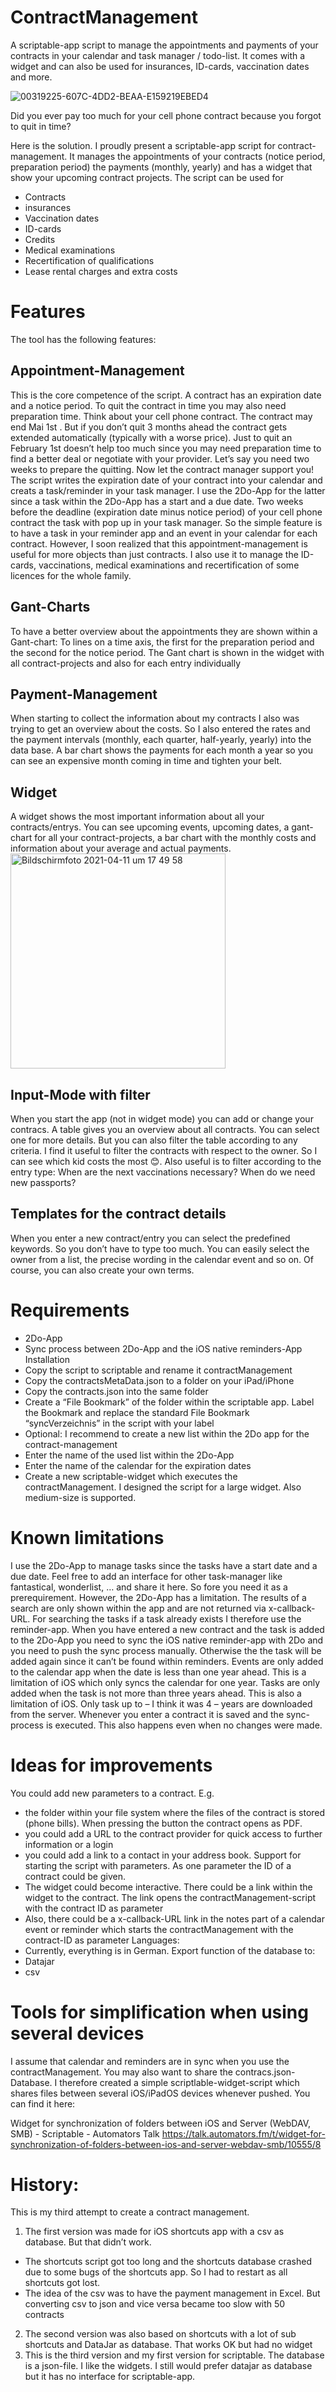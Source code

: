 # ContractManagement
A scriptable-app script to manage the appointments and payments of your contracts in your calendar and task manager / todo-list. It comes with a widget and can also be used for insurances, ID-cards, vaccination dates and more.

![00319225-607C-4DD2-BEAA-E159219EBED4](https://user-images.githubusercontent.com/26939017/115109096-26bee700-9f74-11eb-8206-8ceedc165d66.jpeg)

Did you ever pay too much for your cell phone contract because you forgot to quit in time?

Here is the solution. I proudly present a scriptable-app script for contract-management.
It manages the appointments of your contracts (notice period, preparation period) the payments (monthly, yearly) and has a widget that show your upcoming contract projects. The script can be used for
-	Contracts
-	insurances
-	Vaccination dates
-	ID-cards
-	Credits
-	Medical examinations
-	Recertification of qualifications
-	Lease rental charges and extra costs

Features
========

The tool has the following features:

Appointment-Management
-----------------------
This is the core competence of the script. A contract has an expiration date and a notice period. To quit the contract in time you may also need preparation time. Think about your cell phone contract. The contract may end Mai 1st . But if you don’t quit 3 months ahead the contract gets extended automatically (typically with a worse price). Just to quit an February 1st doesn’t help too much since you may need preparation time to find a better deal or negotiate with your provider. Let’s say you need two weeks to prepare the quitting.
Now let the contract manager support you! The script writes the expiration date of your contract into your calendar and creats a task/reminder in your task manager. I use the 2Do-App for the latter since a task within the 2Do-App has a start and a due date. Two weeks before the deadline (expiration date minus notice period) of your cell phone contract the task with pop up in your task manager.
So the simple feature is to have a task in your reminder app and an event in your calendar for each contract. However, I soon realized that this appointment-management is useful for more objects than just contracts. I also use it to manage the ID-cards, vaccinations, medical examinations and recertification of some licences for the whole family.

Gant-Charts
-----------
To have a better overview about the appointments they are shown within a Gant-chart: To lines on a time axis, the first for the preparation period and the second for the notice period. The Gant chart is shown in the widget with all contract-projects and also for each entry individually

Payment-Management
------------------
When starting to collect the information about my contracts I also was trying to get an overview about the costs. So I also entered the rates and the payment intervals (monthly, each quarter, half-yearly, yearly) into the data base. A bar chart shows the payments for each month a year so you can see an expensive month coming in time and tighten your belt.

Widget
------
A widget shows the most important information about all your contracts/entrys. You can see upcoming events, upcoming dates, a gant-chart for all your contract-projects, a bar chart with the monthly costs and information about your average and actual payments.
<img width="344" alt="Bildschirmfoto 2021-04-11 um 17 49 58" src="https://user-images.githubusercontent.com/26939017/115108844-e317ad80-9f72-11eb-9114-5278e0098f2e.png">

Input-Mode with filter
----------------------
When you start the app (not in widget mode) you can add or change your contracs. A table gives you an overview about all contracts. You can select one for more details. But you can also filter the table according to any criteria. I find it useful to filter the contracts with respect to the owner. So I can see which kid costs the most 😊. Also useful is to filter according to the entry type: When are the next vaccinations necessary? When do we need new passports?

Templates for the contract details
----------------------------------
When you enter a new contract/entry you can select the predefined keywords. So you don’t have to type too much. You can easily select the owner from a list, the precise wording in the calendar event and so on. Of course, you can also create your own terms.

Requirements
============
-	2Do-App
-	Sync process between 2Do-App and the iOS native reminders-App
Installation
-	Copy the script to scriptable and rename it contractManagement
-	Copy the contractsMetaData.json to a folder on your iPad/iPhone
-	Copy the contracts.json into the same folder
-	Create a “File Bookmark” of the folder within the scriptable app. Label the Bookmark and replace the standard File Bookmark “syncVerzeichnis” in the script with your label
-	Optional: I recommend to create a new list within the 2Do app for the contract-management
-	Enter the name of the used list within the 2Do-App 
-	Enter the name of the calendar for the expiration dates 
-	Create a new scriptable-widget which executes the contractManagement. I designed the script for a large widget. Also medium-size is supported.

Known limitations
=================
I use the 2Do-App to manage tasks since the tasks have a start date and a due date. Feel free to add an interface for other task-manager like fantastical, wonderlist, … and share it here. So fore you need it as a prerequirement. However, the 2Do-App has a limitation. The results of a search are only shown within the app and are not returned via x-callback-URL. For searching the tasks if a task already exists I therefore use the reminder-app. 
When you have entered a new contract and the task is added to the 2Do-App you need to sync the iOS native reminder-app with 2Do and you need to push the sync process manually. Otherwise the the task will be added again since it can’t be found within reminders.
Events are only added to the calendar app when the date is less than one year ahead. This is a limitation of iOS which only syncs the calendar for one year.
Tasks are only added when the task is not more than three years ahead. This is also a limitation of iOS. Only task up to – I think it was 4 – years are downloaded from the server.
Whenever you enter a contract it is saved and the sync-process is executed. This also happens even when no changes were made.

Ideas for improvements
======================
You could add new parameters to a contract. E.g. 
-	the folder within your file system where the files of the contract is stored (phone bills). When pressing the button the contract opens as PDF.
-	you could add a URL to the contract provider for quick access to further information or a login
-	you could add a link to a contact in your address book.
Support for starting the script with parameters. As one parameter the ID of a contract could be given. 
-	The widget could become interactive. There could be a link within the widget to the contract. The link opens the contractManagement-script with the contract ID as parameter
-	Also, there could be a x-callback-URL link in the notes part of a calendar event or reminder which starts the contractManagement with the contract-ID as parameter
Languages:
-	Currently, everything is in German.
Export function of the database to:
-	Datajar
-	csv

Tools for simplification when using several devices
===================================================
I assume that calendar and reminders are in sync when you use the contractManagement. You may also want to share the contracs.json-Database. I therefore created a simple scriptlable-widget-script which shares files between several iOS/iPadOS devices whenever pushed. You can find it here:

Widget for synchronization of folders between iOS and Server (WebDAV, SMB) - Scriptable - Automators Talk
https://talk.automators.fm/t/widget-for-synchronization-of-folders-between-ios-and-server-webdav-smb/10555/8

History:
========
This is my third attempt to create a contract management. 
1. The first version was made for iOS shortcuts app with a csv as database. But that didn’t work.
-	The shortcuts script got too long and the shortcuts database crashed due to some bugs of the shortcuts app. So I had to restart as all shortcuts got lost.
-	The idea of the csv was to have the payment management in Excel. But converting csv to json and vice versa became too slow with 50 contracts
2. The second version was also based on shortcuts with a lot of sub shortcuts and DataJar as database. That works OK but had no widget
3. This is the third version and my first version for scriptable. The database is a json-file. I like the widgets. I still would prefer datajar as database but it has no interface for scriptable-app. 

